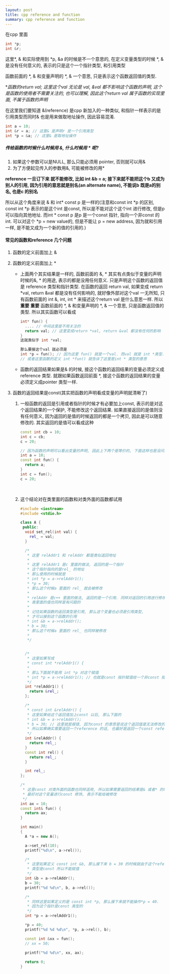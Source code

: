```yaml
---
layout: post
title: cpp reference and function
summary: cpp reference and function
---
```

在cpp 里面 

```c++
int *p;
int &r;
```

这里\*, \& 和实际使用到 \*p, &a 的时候是不一个意思的, 在定义变量类型的时候 \*, & 是没有任何意义的, 表示的只是这个一个指针类型, 和引用类型

函数前面的 \*, & 和变量声明的 \*, & 一个意思, 只是表示这个函数返回值的类型.

**函数的return val; 这里这个val 无论是 *val, &val 都不影响这个函数的声明, 这个是函数的使用者不需要关注的, 也可以理解, 因此这个return val 属于函数的实现里面, 不属于函数的声明**

在这里我们要知道 &(reference) 是cpp 新加入的一种类似, 和指针一样表示的是引用类型而同时& 也是用来做取地址操作, 因此容易混淆.

```c++
int a = 10;
int &r = a; // 这里& 是声明r 是一个引用类型
int *p = &a; // 这里& 是取地址操作
```



##### 传给函数的时候什么时候用 &, 什么时候用 * 呢?

1. 如果这个参数可以是NULL, 那么只能必须用 pointer, 否则就可以用&
2. 为了方便起见传入的参数用&, 可能被修改的用*

**reference 一旦订下来 就不能修改, 比如 int &b = a; 接下来就不能把这个b 又成为别人的引用, 因为引用的意思就是别名(an alternate name), 不能说b 既是a的别名, 也是c 的别名**

所以从这个角度来说 & 和 int* const p 是一样的(注意和const int *p 的区别, const int *p 表示的是这个int 是const, 所以是不能对这个这个int 进行修改, 但是p 可以指向其他地址. 而int * const p 是p 是一个const 指针, 指向一个非const 的int. 可以对这个 *p = new value的, 但是不能让 p = new address, 因为就和引用一样, 是不能又成为一个新的值的引用的.)

#### 常见的函数和reference 几个问题

1. 函数的定义前面加上 &

2. 函数的定义前面加上 *

   * 上面两个其实结果是一样的, 函数前面的 &, * 其实有点类似于变量的声明时候的&, * 的用途, 表示的都是没用任何意义. 只是声明这个函数的返回值是 reference 类型和指针类型. 在函数的返回 return val, 如果变成 return *val, return &val 都是没有任何影响的, 就好像外部对这个val 一无所知, 只有函数前面的 int &, int, int * 来描述这个return val 是什么意思一样. 所以 **重要** **重要** 函数前面的 *, & 和变量声明的 *, & 一个意思, 只是函数返回值的类型. 所以其实函数可以看成

     ```cpp
     int* fun() {
       .... // 中间这里是不用关注的
       return val; // 这里变成return *val, return &val 都没有任何的影响
     }
     这就类似于 int *val;
     
     那么要接这个val 就必须是
     int *p = fun(); // 因为这里 fun() 就是一个val. 而val 就是 int *类型.
     // 或者这里函数的定义 int *fun() 就告诉了这里是int * 类型的意思
     ```

   * 函数的返回结果如果是& 的时候,  接这个函数的返回结果的变量必须定义成reference 类型. 就跟如果函数返回前面 *, 接这个函数的返回结果的变量必须定义成pointer 类型一样.

3. 函数的返回结果是const(其实把函数的声明看成变量的声明就清晰了)

   1. 一般函数的返回是引用或者指针的时候才有必要加上const, 表示的是对这个返回结果的一个保护, 不能修改这个返回结果. 如果直接返回的是值则没有任何意义, 因为返回的是值的时候返回的都是一个拷贝, 因此是可以随意修改的. 其实返回的是值可以看成这种

      ```c++
      const int cb = 10;
      int c = cb;
      c = 20;
      
      // 因为函数的声明可以看出变量的声明, 因此上下两个是等价的, 下面这样也是没问题的
      int a = 10;
      const int fun() {
        return a;
      }
      int c = fun();
      c = 20;
      ```

      ​

   2. 这个结论对在类里面的函数和对类外面的函数都试用

      ```cpp
      #include <iostream>
      #include <stdio.h>
      
      class A {
       public:
        void set_rel(int val) {
          rel_ = val;
        }
      
        /*
         * 这里 relAddr1 和 relAddr 都是类似返回地址
         *
         * 这里 relAddr1 是c 里面的做法, 返回的是一个指针
         * 这个指针指向的是rel_ 的地址
         * 那么使用的时候就是
         * int *p = a->relAddr1();
         * *p = 30;
         * 那么这个时候a 里面的 rel_ 就会被修改
         *
         * relAddr 是c++ 里面的做法, 返回的是一个引用. 同样对返回的引用进行修改以后
         * 类里面的值也同样是有问题的
         *
         * 记住如果函数的返回类型是引用, 那么这个变量也必须是引用类型,
         * 才可以接到这个函数的引用
         * int &b = a->relAddr();
         * b = 30;
         * 那么这个时候a 里面的 rel_ 也同样被修改
         *
         */
      
      
        /*
         * 这里如果写成
         * const int *relAddr1() {
         *
         * 那么下面就不能用 int *p 对这个赋值
         * int *p = a->relAddr1(); // 也就是const 指针赋值给一个非const 指针的错误
         */
        int *relAddr1() {
          return &rel_;
        };
      
        /*
         * const int &relAddr() {
         * 这里如果给这个返回值加上const 以后, 那么下面的
         * int &b = a->relAddr();
         * b = 30; // 这里就是报错, 因为const 的意思是说这个返回值是无法修改的
         * 所以如果确实需要返回一个reference 的话, 也最好是返回一个const reference
         */
        int &relAddr() {
          return rel_;
        }
        const int rel() {
          return rel_;
        }
      
        int rel_;
      };
      
      /*
       * 这里const 对类外面的函数也同样适用, 所以如果需要返回的结果是& 或者* 的时候,
       * 最好对这个变量进行const 修饰, 表示不能给被修改
       */
      int ax = 10;
      const int& fun() {
        return ax;
      }
      
      int main()
      {
        A *a = new A();
      
        a->set_rel(10);
        printf("%d\n", a->rel());
      
        /*
         * 这里如果定义 const int &b, 那么接下来 b = 30 的时候就由于这个reference
         * 类型是const 所以不能赋值
         */
        int &b = a->relAddr();
        b = 30;
        printf("%d %d\n", b, a->rel());
      
        /*
         * 同样这里如果定义的是 const int *p, 那么接下来就不能操作*p = 40. 
         * 因为这个指针是const 类型的
         */
        int *p = a->relAddr1();
      
        *p = 40;
        printf("%d %d %d\n", *p, a->rel(), b);
      
        const int &xx = fun();
        // xx = 50;
      
        printf("%d %d\n", xx, ax);
        
        return 0;
      }
      ```



